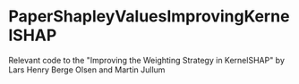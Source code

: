 # PaperShapleyValuesImprovingKernelSHAP
Relevant code to the "Improving the Weighting Strategy in KernelSHAP" by Lars Henry Berge Olsen and Martin Jullum
